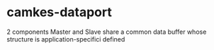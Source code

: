 # camkes-dataport
2 components Master and Slave share a common data buffer whose structure is application-specifici defined
